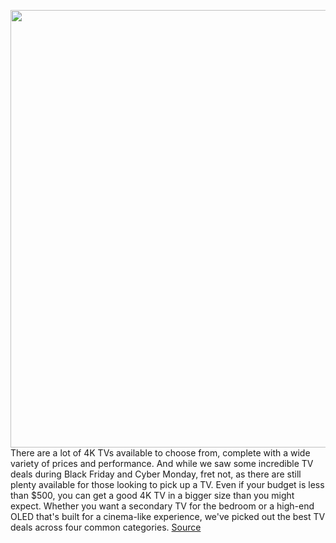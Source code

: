 <img src='https://cdn.vox-cdn.com/thumbor/OPrhFwmLHqLmHpYwSwagrm9-kek=/0x0:1500x1000/1200x800/filters:focal(630x380:870x620)/cdn.vox-cdn.com/uploads/chorus_image/image/69151214/LG_A1_OLED_Lifestyle_Press_Image.16.jpg' width='700px' /><br/>
There are a lot of 4K TVs available to choose from, complete with a wide variety of prices and performance. And while we saw some incredible TV deals during Black Friday and Cyber Monday, fret not, as there are still plenty available for those looking to pick up a TV. Even if your budget is less than $500, you can get a good 4K TV in a bigger size than you might expect. Whether you want a secondary TV for the bedroom or a high-end OLED that's built for a cinema-like experience, we've picked out the best TV deals across four common categories.
<a href='https://www.theverge.com/22371561/best-4k-tv-deals-sale-lg-samsung-sony-tcl'> Source <a/>